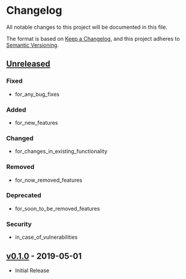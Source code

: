 # Changelog

All notable changes to this project will be documented in this file.

The format is based on [Keep a Changelog](https://keepachangelog.com/), and this
project adheres to [Semantic Versioning](https://semver.org/).

<!-- markdownlint-disable MD022 MD032 -->
## [Unreleased]
### Fixed
- for_any_bug_fixes
### Added
- for_new_features
### Changed
- for_changes_in_existing_functionality
### Removed
- for_now_removed_features
### Deprecated
- for_soon_to_be_removed_features
### Security
- in_case_of_vulnerabilities

## [v0.1.0] - 2019-05-01
- Initial Release
<!-- markdownlint-enable -->

[Unreleased]: https://github.com/__CHANGE_ME_GITUSERNAME__/__CHANGE_ME_REPONAME__/compare/v0.1.0...HEAD
[v0.1.0]: https://github.com/__CHANGE_ME_GITUSERNAME__/__CHANGE_ME_REPONAME__/releases/tag/v0.1.0
